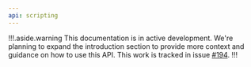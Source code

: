 ```yaml
---
api: scripting
---
```


!!!.aside.warning
This documentation is in active development.
We're planning to expand the introduction section to provide more context and guidance on how to use this API.
This work is tracked in issue [#194](https://github.com/GoogleChrome/developer.chrome.com/issues/194).
!!!

